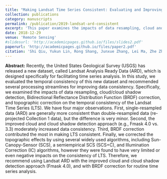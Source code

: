 ```yaml
---
title: "Making Landsat Time Series Consistent: Evaluating and Improving Landsat Analysis Ready Data"
collection: publications
category: manuscripts
permalink: /publication/2019-landsat-ard-consistent
excerpt: 'This paper examines the impacts of data resampling, cloud and cloud shadow detection, Bidirectional Reflectance Distribution Function (BRDF) correction, and topographic correction on the temporal consistency of the Landsat Time Series (LTS), by comparing Landsat Collection 1 ARD with standard Path/Row scenes'
date: 2018-12-29
venue: 'Remote Sensing'
#slidesurl: 'http://academicpages.github.io/files/slides2.pdf'
paperurl: 'http://academicpages.github.io/files/paper2.pdf'
citation: 'Shi Qiu, Yukun Lin, Rong Shang, Junxue Zhang, Lei Ma, Zhe Zhu. (2019). &quot;Making Landsat time series consistent: Evaluating and improving Landsat analysis ready data.&quot; <i>Remote Sensing</i>. 11(1).'
---
```


<b>Abstract:</b> Recently, the United States Geological Survey (USGS) has released a new dataset, called Landsat Analysis Ready Data (ARD), which is designed specifically for facilitating time series analysis. In this study, we evaluated the temporal consistency of this new dataset and recommended several processing streamlines for improving data consistency. Specifically, we examined the impacts of data resampling, cloud/cloud shadow detection, Bidirectional Reflectance Distribution Function (BRDF) correction, and topographic correction on the temporal consistency of the Landsat Time Series (LTS). We have four major observations. First, single-resampled data (ARD) are generally more consistent than double-resampled data (re-projected Collection 1 data), but the difference is very minor. Second, the improved cloud and cloud shadow detection approach (e.g., Fmask 4.0 vs. 3.3) moderately increased data consistency. Third, BRDF correction contributed the most in making LTS consistent. Finally, we corrected the topographic effects by using several widely used algorithms, including Sun-Canopy-Sensor (SCS), a semiempirical SCS (SCS+C), and Illumination Correction (IC) algorithms, however they were found to have very limited or even negative impacts on the consistency of LTS. Therefore, we recommend using Landsat ARD with the improved cloud and cloud shadow detection approach (Fmask 4.0), and with BRDF correction for routine time series analysis.
